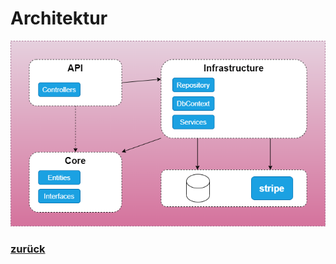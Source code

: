 # Architektur

![Architecture](./images/architecture.drawio.png)

### [zurück](./readme.md#diab-advertisement)
